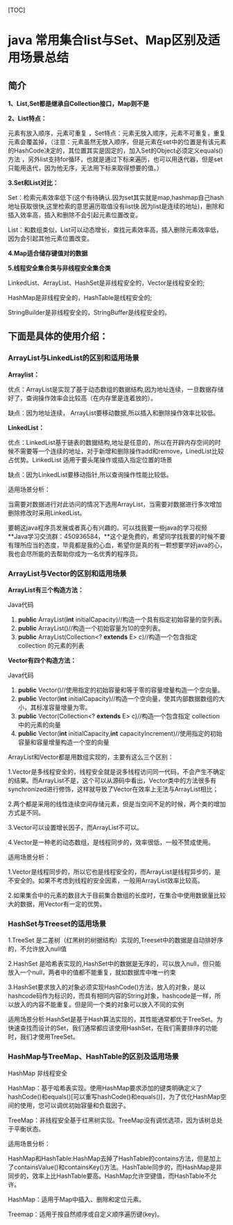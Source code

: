 [TOC]



# java 常用集合list与Set、Map区别及适用场景总结

## 简介

**1、List,Set都是继承自Collection接口，Map则不是**

**2、List特点：**

元素有放入顺序，元素可重复 ，Set特点：元素无放入顺序，元素不可重复，重复元素会覆盖掉，（注意：元素虽然无放入顺序，但是元素在set中的位置是有该元素的HashCode决定的，其位置其实是固定的，加入Set的Object必须定义equals()方法 ，另外list支持for循环，也就是通过下标来遍历，也可以用迭代器，但是set只能用迭代，因为他无序，无法用下标来取得想要的值。）

**3.Set和List对比：**

Set：检索元素效率低下(这个有待确认.因为set其实就是map,hashmap自己hash地址获取很快,这里检索的意思遍历取值没有list快.因为list是连续的地址)，删除和插入效率高，插入和删除不会引起元素位置改变。

List：和数组类似，List可以动态增长，查找元素效率高，插入删除元素效率低，因为会引起其他元素位置改变。

**4.Map适合储存键值对的数据**

**5.线程安全集合类与非线程安全集合类**

LinkedList、ArrayList、HashSet是非线程安全的，Vector是线程安全的;

HashMap是非线程安全的，HashTable是线程安全的;

StringBuilder是非线程安全的，StringBuffer是线程安全的。

## 下面是具体的使用介绍：

### ArrayList与LinkedList的区别和适用场景

**Arraylist：**

优点：ArrayList是实现了基于动态数组的数据结构,因为地址连续，一旦数据存储好了，查询操作效率会比较高（在内存里是连着放的）。

缺点：因为地址连续， ArrayList要移动数据,所以插入和删除操作效率比较低。

**LinkedList：**

优点：LinkedList基于链表的数据结构,地址是任意的，所以在开辟内存空间的时候不需要等一个连续的地址，对于新增和删除操作add和remove，LinedList比较占优势。LinkedList 适用于要头尾操作或插入指定位置的场景

缺点：因为LinkedList要移动指针,所以查询操作性能比较低。

适用场景分析：

当需要对数据进行对此访问的情况下选用ArrayList，当需要对数据进行多次增加删除修改时采用LinkedList。

要朝这java程序员发展或者真心有兴趣的。可以找我要一些java的学习视频**Java学习交流群：450936584，**这个是免费的，希望同学找我要的时候不要有理所应当的态度，毕竟都是我的心血，希望你是真的有一颗想要学好java的心，我也会尽所能的去帮助你成为一名优秀的程序员。

### ArrayList与Vector的区别和适用场景

**ArrayList有三个构造方法：**

Java代码

1. **public** ArrayList(**int** initialCapacity)//构造一个具有指定初始容量的空列表。
2. **public** ArrayList()//构造一个初始容量为10的空列表。
3. **public** ArrayList(Collection<? **extends** E> c)//构造一个包含指定 collection 的元素的列表

**Vector有四个构造方法：**

Java代码

1. **public** Vector()//使用指定的初始容量和等于零的容量增量构造一个空向量。
2. **public** Vector(**int** initialCapacity)//构造一个空向量，使其内部数据数组的大小，其标准容量增量为零。
3. **public** Vector(Collection<? **extends** E> c)//构造一个包含指定 collection 中的元素的向量
4. **public** Vector(**int** initialCapacity,**int** capacityIncrement)//使用指定的初始容量和容量增量构造一个空的向量

ArrayList和Vector都是用数组实现的，主要有这么三个区别：

1.Vector是多线程安全的，线程安全就是说多线程访问同一代码，不会产生不确定的结果。而ArrayList不是，这个可以从源码中看出，Vector类中的方法很多有synchronized进行修饰，这样就导致了Vector在效率上无法与ArrayList相比；

2.两个都是采用的线性连续空间存储元素，但是当空间不足的时候，两个类的增加方式是不同。

3.Vector可以设置增长因子，而ArrayList不可以。

4.Vector是一种老的动态数组，是线程同步的，效率很低，一般不赞成使用。

适用场景分析：

1.Vector是线程同步的，所以它也是线程安全的，而ArrayList是线程异步的，是不安全的。如果不考虑到线程的安全因素，一般用ArrayList效率比较高。

2.如果集合中的元素的数目大于目前集合数组的长度时，在集合中使用数据量比较大的数据，用Vector有一定的优势。

### HashSet与Treeset的适用场景

1.TreeSet 是二差树（红黑树的树据结构）实现的,Treeset中的数据是自动排好序的，不允许放入null值

2.HashSet 是哈希表实现的,HashSet中的数据是无序的，可以放入null，但只能放入一个null，两者中的值都不能重复，就如数据库中唯一约束

3.HashSet要求放入的对象必须实现HashCode()方法，放入的对象，是以hashcode码作为标识的，而具有相同内容的String对象，hashcode是一样，所以放入的内容不能重复。但是同一个类的对象可以放入不同的实例

适用场景分析:HashSet是基于Hash算法实现的，其性能通常都优于TreeSet。为快速查找而设计的Set，我们通常都应该使用HashSet，在我们需要排序的功能时，我们才使用TreeSet。

### **HashMap与TreeMap、HashTable的区别及适用场景**

HashMap 非线程安全

HashMap：基于哈希表实现。使用HashMap要求添加的键类明确定义了hashCode()和equals()[可以重写hashCode()和equals()]，为了优化HashMap空间的使用，您可以调优初始容量和负载因子。

TreeMap：非线程安全基于红黑树实现。TreeMap没有调优选项，因为该树总处于平衡状态。

适用场景分析：

HashMap和HashTable:HashMap去掉了HashTable的contains方法，但是加上了containsValue()和containsKey()方法。HashTable同步的，而HashMap是非同步的，效率上比HashTable要高。HashMap允许空键值，而HashTable不允许。

HashMap：适用于Map中插入、删除和定位元素。

Treemap：适用于按自然顺序或自定义顺序遍历键(key)。